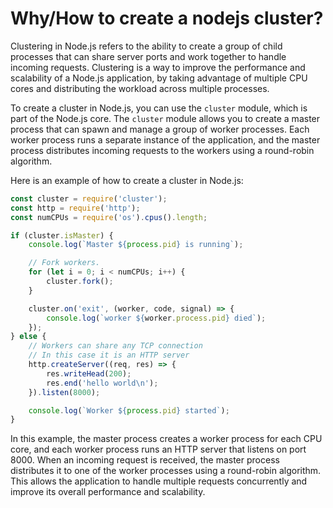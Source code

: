 # Why/How to create a nodejs cluster?

Clustering in Node.js refers to the ability to create a group of child processes that can share server ports and work together to handle incoming requests. Clustering is a way to improve the performance and scalability of a Node.js application, by taking advantage of multiple CPU cores and distributing the workload across multiple processes.

To create a cluster in Node.js, you can use the `cluster` module, which is part of the Node.js core. The `cluster` module allows you to create a master process that can spawn and manage a group of worker processes. Each worker process runs a separate instance of the application, and the master process distributes incoming requests to the workers using a round-robin algorithm.

Here is an example of how to create a cluster in Node.js:

```js
const cluster = require('cluster');
const http = require('http');
const numCPUs = require('os').cpus().length;

if (cluster.isMaster) {
	console.log(`Master ${process.pid} is running`);

	// Fork workers.
	for (let i = 0; i < numCPUs; i++) {
		cluster.fork();
	}

	cluster.on('exit', (worker, code, signal) => {
		console.log(`worker ${worker.process.pid} died`);
	});
} else {
	// Workers can share any TCP connection
	// In this case it is an HTTP server
	http.createServer((req, res) => {
		res.writeHead(200);
		res.end('hello world\n');
	}).listen(8000);

	console.log(`Worker ${process.pid} started`);
}
```

In this example, the master process creates a worker process for each CPU core, and each worker process runs an HTTP server that listens on port 8000. When an incoming request is received, the master process distributes it to one of the worker processes using a round-robin algorithm. This allows the application to handle multiple requests concurrently and improve its overall performance and scalability.

